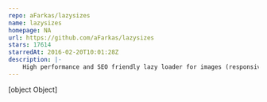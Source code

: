 ```yaml
---
repo: aFarkas/lazysizes
name: lazysizes
homepage: NA
url: https://github.com/aFarkas/lazysizes
stars: 17614
starredAt: 2016-02-20T10:01:28Z
description: |-
    High performance and SEO friendly lazy loader for images (responsive and normal), iframes and more, that detects any visibility changes triggered through user interaction, CSS or JavaScript without configuration.
---
```


[object Object]
